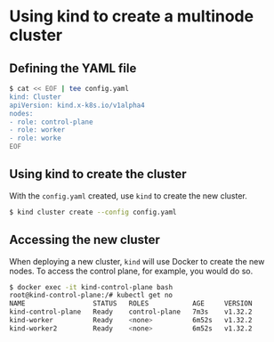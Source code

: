 # Using kind to create a multinode cluster

## Defining the YAML file
```bash
$ cat << EOF | tee config.yaml
kind: Cluster
apiVersion: kind.x-k8s.io/v1alpha4
nodes:
- role: control-plane
- role: worker
- role: worke
EOF
```

## Using kind to create the cluster
With the `config.yaml` created, use `kind` to create the new cluster.
```bash
$ kind cluster create --config config.yaml
```

## Accessing the new cluster
When deploying a new cluster, `kind` will use Docker to create the new nodes. To access the control plane, for example, you would do so.
```bash
$ docker exec -it kind-control-plane bash
root@kind-control-plane:/# kubectl get no
NAME                 STATUS   ROLES           AGE     VERSION
kind-control-plane   Ready    control-plane   7m3s    v1.32.2
kind-worker          Ready    <none>          6m52s   v1.32.2
kind-worker2         Ready    <none>          6m52s   v1.32.2
```
